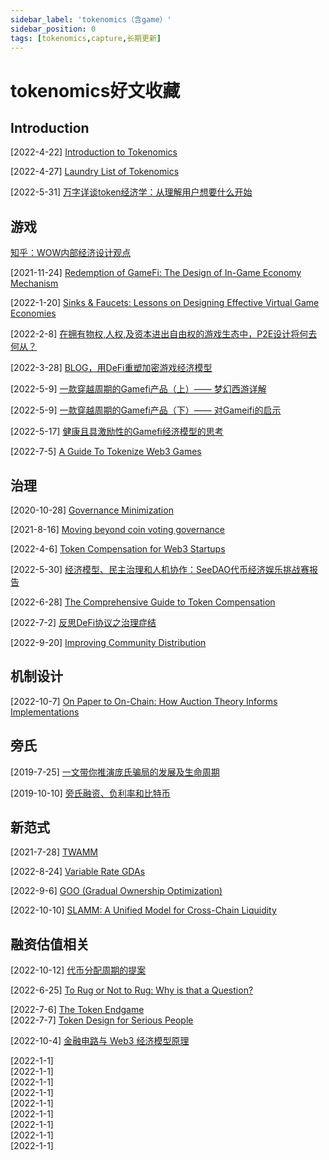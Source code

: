 ```yaml
---
sidebar_label: 'tokenomics（含game）'
sidebar_position: 0
tags: [tokenomics,capture,长期更新]
---
```


# tokenomics好文收藏

## Introduction

[2022-4-22]&nbsp;[Introduction to Tokenomics](https://medium.com/borderless-capital/introduction-to-tokenomics-c7af75c09bfe)&nbsp;&nbsp;<br/>

[2022-4-27]&nbsp;[Laundry List of Tokenomics](https://mirror.xyz/cbangalore.eth/qADne8Ryea2CeQb6W0cvBzuICfmNj3YyJFIvm-WTYSM)&nbsp;&nbsp;<br/>

[2022-5-31]&nbsp;[万字详谈token经济学：从理解用户想要什么开始](https://www.odaily.news/post/5179168)&nbsp;&nbsp;<br/>

## 游戏

[知乎：WOW内部经济设计观点](https://www.zhihu.com/question/34925531)&nbsp;&nbsp;<br/>

[2021-11-24]&nbsp;[Redemption of GameFi: The Design of In-Game Economy Mechanism](https://racingtime.medium.com/redemption-of-gamefi-the-design-of-in-game-economy-mechanism-39e500afeef3)&nbsp;&nbsp;<br/>

[2022-1-20]&nbsp;[Sinks & Faucets: Lessons on Designing Effective Virtual Game Economies](https://medium.com/1kxnetwork/sinks-faucets-lessons-on-designing-effective-virtual-game-economies-c8daf6b88d05)&nbsp;&nbsp;<br/>

[2022-2-8]&nbsp;[在拥有物权,人权,及资本进出自由权的游戏生态中，P2E设计将何去何从？](https://docsend.com/view/uuujf4b83iz52g45)&nbsp;&nbsp;<br/>

[2022-3-28]&nbsp;[BLOG，用DeFi重塑加密游戏经济模型](https://mp.weixin.qq.com/s/b_SeKxDwDMADGshFgP1hzw)&nbsp;&nbsp;<br/>

[2022-5-9]&nbsp;[一款穿越周期的Gamefi产品（上）—— 梦幻西游详解](https://mirror.xyz/frostlam.eth/n01yyZtfS3GUQXSSka4re5X_lNOaLQN_Q_bzkJhscXc)&nbsp;&nbsp;<br/>

[2022-5-9]&nbsp;[一款穿越周期的Gamefi产品（下）—— 对Gameifi的启示](https://mirror.xyz/frostlam.eth/VPukp4Q2uQTE2Crep808EfCWEi2xhCRyxECLIzh6hIo)&nbsp;&nbsp;<br/>

[2022-5-17]&nbsp;[健康且具激励性的Gamefi经济模型的思考](https://mp.weixin.qq.com/s/_hHSgyBmk3TbmX8qRcOcHQ)&nbsp;&nbsp;<br/>

[2022-7-5]&nbsp;[A Guide To Tokenize Web3 Games](https://incuba-alpha.medium.com/a-guide-to-tokenize-web3-14e68321b5f8)&nbsp;&nbsp;<br/>

## 治理

[2020-10-28]&nbsp;[Governance Minimization](https://www.paradigm.xyz/2020/10/870)&nbsp;&nbsp;<br/>

[2021-8-16]&nbsp;[Moving beyond coin voting governance](https://vitalik.ca/general/2021/08/16/voting3.html)&nbsp;&nbsp;<br/>

[2022-4-6]&nbsp;[Token Compensation for Web3 Startups](https://medium.com/dragonfly-research/token-compensation-for-web3-startups-47621640a6ba)&nbsp;&nbsp;<br/>

[2022-5-30]&nbsp;[经济模型、民主治理和人机协作：SeeDAO代币经济娱乐挑战赛报告](https://mirror.xyz/ir.seedao.eth/oNOWaUb336D3QnYDsqdrKK39jckpHAocdZe33UPaEjM)&nbsp;&nbsp;<br/>

[2022-6-28]&nbsp;[The Comprehensive Guide to Token Compensation](https://medium.com/dragonfly-research/the-comprehensive-guide-to-token-compensation-a3dd0b571c5d)&nbsp;&nbsp;<br/>

[2022-7-2]&nbsp;[反思DeFi协议之治理症结](https://mp.weixin.qq.com/s/Uey36fNa2Jd9AijEK1ZHNg)&nbsp;&nbsp;<br/>

[2022-9-20]&nbsp;[Improving Community Distribution](https://zeeprime.capital/improving-community-distribution)&nbsp;&nbsp;<br/>

## 机制设计

[2022-10-7]&nbsp;[On Paper to On-Chain: How Auction Theory Informs Implementations](https://a16zcrypto.com/how-auction-theory-informs-implementations/)&nbsp;&nbsp;<br/>

## 旁氏

[2019-7-25]&nbsp;[一文带你推演庞氏骗局的发展及生命周期](https://mp.weixin.qq.com/s/eIuJlDoFpsrIEg9NwJdcDA)&nbsp;&nbsp;<br/>

[2019-10-10]&nbsp;[旁氏融资、负利率和比特币](https://mp.weixin.qq.com/s/0RVW08D1yH4_iNmUBDpX2Q)&nbsp;&nbsp;<br/>

## 新范式

[2021-7-28]&nbsp;[TWAMM](https://www.paradigm.xyz/2021/07/twamm)&nbsp;&nbsp;<br/>

[2022-8-24]&nbsp;[Variable Rate GDAs](https://www.paradigm.xyz/2022/08/vrgda)&nbsp;&nbsp;<br/>

[2022-9-6]&nbsp;[GOO (Gradual Ownership Optimization)](https://www.paradigm.xyz/2022/09/goo)&nbsp;&nbsp;<br/>

[2022-10-10]&nbsp;[SLAMM: A Unified Model for Cross-Chain Liquidity](https://members.delphidigital.io/reports/slamm-unified-model-cross-chain-liquidity/)&nbsp;&nbsp;<br/>


## 融资估值相关

[2022-10-12]&nbsp;[代币分配周期的提案](https://mp.weixin.qq.com/s/Cx_dC5m2vM-ZHXuxgbmqOg)&nbsp;&nbsp;<br/>






[2022-6-25]&nbsp;[To Rug or Not to Rug: Why is that a Question?](https://mirror.xyz/jubrlee.eth/PpJ70T9hCOxjo3UVbIbTjvzoDjGyDbo7WxQUh4cCz6c)&nbsp;&nbsp;<br/>

[2022-7-6]&nbsp;[The Token Endgame](https://pensivepragmatism.substack.com/p/the-token-endgame)&nbsp;&nbsp;<br/>
[2022-7-7]&nbsp;[Token Design for Serious People](https://jumpcrypto.com/token-design-for-serious-people/)&nbsp;&nbsp;<br/>



[2022-10-4]&nbsp;[金融电路与 Web3 经济模型原理](https://mp.weixin.qq.com/s/LnxO5ij-jtLRIAojBMbIGA)&nbsp;&nbsp;<br/>



[2022-1-1]&nbsp;[]()&nbsp;&nbsp;<br/>
[2022-1-1]&nbsp;[]()&nbsp;&nbsp;<br/>
[2022-1-1]&nbsp;[]()&nbsp;&nbsp;<br/>
[2022-1-1]&nbsp;[]()&nbsp;&nbsp;<br/>
[2022-1-1]&nbsp;[]()&nbsp;&nbsp;<br/>
[2022-1-1]&nbsp;[]()&nbsp;&nbsp;<br/>
[2022-1-1]&nbsp;[]()&nbsp;&nbsp;<br/>
[2022-1-1]&nbsp;[]()&nbsp;&nbsp;<br/>
[2022-1-1]&nbsp;[]()&nbsp;&nbsp;<br/>